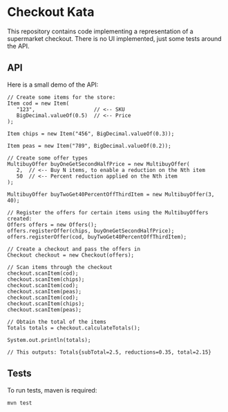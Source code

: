 # Checkout Kata

This repository contains code implementing a representation of a supermarket checkout. There is no UI implemented, just some tests around the API.

## API
Here is a small demo of the API:
```
// Create some items for the store:
Item cod = new Item(
   "123",                   // <-- SKU
   BigDecimal.valueOf(0.5)  // <-- Price
);

Item chips = new Item("456", BigDecimal.valueOf(0.3));

Item peas = new Item("789", BigDecimal.valueOf(0.2));

// Create some offer types
MultibuyOffer buyOneGetSecondHalfPrice = new MultibuyOffer(
   2,  // <-- Buy N items, to enable a reduction on the Nth item
   50  // <-- Percent reduction applied on the Nth item
);

MultibuyOffer buyTwoGet40PercentOffThirdItem = new MultibuyOffer(3, 40);

// Register the offers for certain items using the MultibuyOffers created:
Offers offers = new Offers();
offers.registerOffer(chips, buyOneGetSecondHalfPrice);
offers.registerOffer(cod, buyTwoGet40PercentOffThirdItem);

// Create a checkout and pass the offers in
Checkout checkout = new Checkout(offers);

// Scan items through the checkout
checkout.scanItem(cod);
checkout.scanItem(chips);
checkout.scanItem(cod);
checkout.scanItem(peas);
checkout.scanItem(cod);
checkout.scanItem(chips);
checkout.scanItem(peas);

// Obtain the total of the items
Totals totals = checkout.calculateTotals();

System.out.println(totals);

// This outputs: Totals{subTotal=2.5, reductions=0.35, total=2.15}
```

## Tests

To run tests, maven is required:
```
mvn test
```
